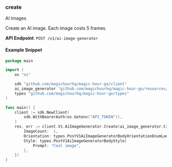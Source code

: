 ### create <a name="create"></a>

AI Images

Create an AI image. Each image costs 5 frames.

**API Endpoint**: `POST /v1/ai-image-generator`

#### Example Snippet

```go
package main

import (
	os "os"

	sdk "github.com/magichourhq/magic-hour-go/client"
	ai_image_generator "github.com/magichourhq/magic-hour-go/resources/v1/ai_image_generator"
	types "github.com/magichourhq/magic-hour-go/types"
)

func main() {
	client := sdk.NewClient(
		sdk.WithBearerAuth(os.Getenv("API_TOKEN")),
	)
	res, err := client.V1.AiImageGenerator.Create(ai_image_generator.CreateRequest{
		ImageCount:  1,
		Orientation: types.PostV1AiImageGeneratorBodyOrientationEnumLandscape,
		Style: types.PostV1AiImageGeneratorBodyStyle{
			Prompt: "Cool image",
		},
	})
}

```
